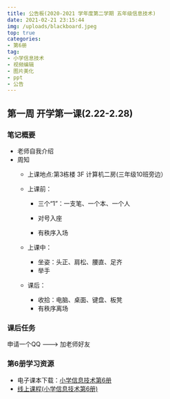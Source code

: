 ```yaml
---
title: 公告板(2020-2021 学年度第二学期 五年级信息技术)
date: 2021-02-21 23:15:44
img: /uploads/blackboard.jpeg
top: true
categories:
- 第6册
tag: 
- 小学信息技术
- 视频编辑
- 图片美化
- ppt
- 公告
---
```


## 第一周 开学第一课(2.22-2.28)

### 笔记概要

- 老师自我介绍
- 周知
  - 上课地点:第3栋楼 3F 计算机二房(三年级10班旁边）

  - 上课前：
    - 三个“1”：一支笔、一个本、一个人

    - 对号入座
    - 有秩序入场

  - 上课中：
    - 坐姿：头正、肩松、腰直、足齐
    - 举手
  - 课后：
    - 收拾：电脑、桌面、键盘、板凳
    - 有秩序离场

### 课后任务
申请一个QQ  --->  加老师好友

### 第6册学习资源

- 电子课本下载：[小学信息技术第6册](/uploads/ebooks/小学信息技术第6册(33096)-电子教材.pdf)
- [线上课程(小学信息技术第6册)](https://wxfls.github.io/2018/11/30/itp6/itp6/)



